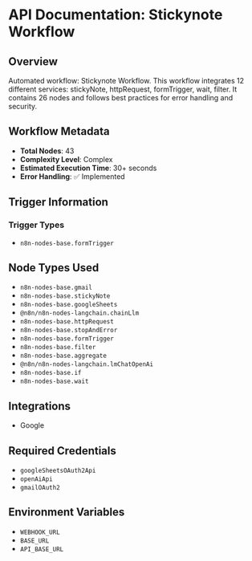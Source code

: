 # API Documentation: Stickynote Workflow

## Overview
Automated workflow: Stickynote Workflow. This workflow integrates 12 different services: stickyNote, httpRequest, formTrigger, wait, filter. It contains 26 nodes and follows best practices for error handling and security.

## Workflow Metadata
- **Total Nodes**: 43
- **Complexity Level**: Complex
- **Estimated Execution Time**: 30+ seconds
- **Error Handling**: ✅ Implemented

## Trigger Information
### Trigger Types
- `n8n-nodes-base.formTrigger`

## Node Types Used
- `n8n-nodes-base.gmail`
- `n8n-nodes-base.stickyNote`
- `n8n-nodes-base.googleSheets`
- `@n8n/n8n-nodes-langchain.chainLlm`
- `n8n-nodes-base.httpRequest`
- `n8n-nodes-base.stopAndError`
- `n8n-nodes-base.formTrigger`
- `n8n-nodes-base.filter`
- `n8n-nodes-base.aggregate`
- `@n8n/n8n-nodes-langchain.lmChatOpenAi`
- `n8n-nodes-base.if`
- `n8n-nodes-base.wait`

## Integrations
- Google

## Required Credentials
- `googleSheetsOAuth2Api`
- `openAiApi`
- `gmailOAuth2`

## Environment Variables
- `WEBHOOK_URL`
- `BASE_URL`
- `API_BASE_URL`
